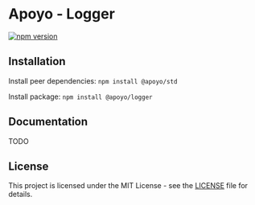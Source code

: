 # Apoyo - Logger

[![npm version](https://badgen.net/npm/v/@apoyo/logger)](https://www.npmjs.com/package/@apoyo/logger)

## Installation

Install peer dependencies:
`npm install @apoyo/std`

Install package:
`npm install @apoyo/logger`

## Documentation

TODO

## License

This project is licensed under the MIT License - see the [LICENSE](LICENSE) file for details.
